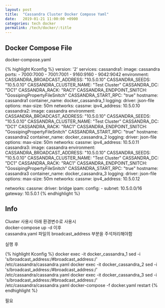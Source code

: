 ```yaml
---
layout: post
title:  "Cassandra Cluster Docker Compose Yaml"
date:   2019-01-21 11:00:00 +0900
categories: tech docker
permalink: /tech/docker/:title
---
```


<h2>
Docker Compose File
</h2>

docker-compose.yaml

{% highlight Kconfig %}
version: '2'
services:
  cassandra1:
    image: cassandra
    ports:
      - 7000:7000
      - 7001:7001
      - 9160:9160
      - 9042:9042
    environment:
      CASSANDRA_BROADCAST_ADDRESS: "10.5.0.10"
      CASSANDRA_SEEDS: "10.5.0.10"
      CASSANDRA_CLUSTER_NAME: "Test Cluster"
      CASSANDRA_DC: "DC1"
      CASSANDRA_RACK: "RAC1"
      CASSANDRA_ENDPOINT_SNITCH: "GossipingPropertyFileSnitch"
      CASSANDRA_START_RPC: "true"
    hostname: cassandra1
    container_name: docker_cassandra_1
    logging:
      driver: json-file
      options:
        max-size: 50m
    networks:
      cassnw:
        ipv4_address: 10.5.0.10
  cassandra2:
    image: cassandra
    environment:
      CASSANDRA_BROADCAST_ADDRESS: "10.5.0.10"
      CASSANDRA_SEEDS: "10.5.0.10"
      CASSANDRA_CLUSTER_NAME: "Test Cluster"
      CASSANDRA_DC: "DC1"
      CASSANDRA_RACK: "RAC1"
      CASSANDRA_ENDPOINT_SNITCH: "GossipingPropertyFileSnitch"
      CASSANDRA_START_RPC: "true"
    hostname: cassandra2
    container_name: docker_cassandra_2
    logging:
      driver: json-file
      options:
        max-size: 50m
    networks:
      cassnw:
        ipv4_address: 10.5.0.11
  cassandra3:
    image: cassandra
    environment:
      CASSANDRA_BROADCAST_ADDRESS: "10.5.0.10"
      CASSANDRA_SEEDS: "10.5.0.10"
      CASSANDRA_CLUSTER_NAME: "Test Cluster"
      CASSANDRA_DC: "DC1"
      CASSANDRA_RACK: "RAC1"
      CASSANDRA_ENDPOINT_SNITCH: "GossipingPropertyFileSnitch"
      CASSANDRA_START_RPC: "true"
    hostname: cassandra3
    container_name: docker_cassandra_3
    logging:
      driver: json-file
      options:
        max-size: 50m
    networks:
      cassnw:
        ipv4_address: 10.5.0.12
    
networks:
  cassnw:
    driver: bridge
    ipam:
      config:
        - subnet: 10.5.0.0/16
          gateway: 10.5.0.1
{% endhighlight %}

<h2>
Info
</h2>

Cluster 사용시 아래 환경변수로 사용시 <br/> 
docker-compose up -d 이후 <br/>
cassandra.yaml 파일의 broadcast_address 부분을 주석처리해야함 <br/>

실행 후

{% highlight Kconfig %}
docker exec -it docker_cassandra_1 sed -i 's/broadcast_address:/#broadcast_address:/' /etc/cassandra/cassandra.yaml
docker exec -it docker_cassandra_2 sed -i 's/broadcast_address:/#broadcast_address:/' /etc/cassandra/cassandra.yaml
docker exec -it docker_cassandra_3 sed -i 's/broadcast_address:/#broadcast_address:/' /etc/cassandra/cassandra.yaml
docker-compose -f docker.yaml restart
{% endhighlight %}

필요
